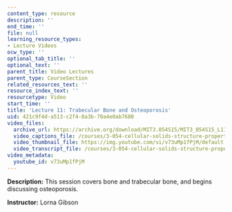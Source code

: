 ```yaml
---
content_type: resource
description: ''
end_time: ''
file: null
learning_resource_types:
- Lecture Videos
ocw_type: ''
optional_tab_title: ''
optional_text: ''
parent_title: Video Lectures
parent_type: CourseSection
related_resources_text: ''
resource_index_text: ''
resourcetype: Video
start_time: ''
title: 'Lecture 11: Trabecular Bone and Osteoporosis'
uid: 421c9f4d-a513-c2f4-8a3b-70a4e0ab7680
video_files:
  archive_url: https://archive.org/download/MIT3.054S15/MIT3_054S15_L11_300k.mp4
  video_captions_file: /courses/3-054-cellular-solids-structure-properties-and-applications-spring-2015/bbd5e4e00ab5503cb50424c7b0a26239_v73uMp1fPjM.vtt
  video_thumbnail_file: https://img.youtube.com/vi/v73uMp1fPjM/default.jpg
  video_transcript_file: /courses/3-054-cellular-solids-structure-properties-and-applications-spring-2015/57150823fbd85f61c27184f8ebf84dd6_v73uMp1fPjM.pdf
video_metadata:
  youtube_id: v73uMp1fPjM
---
```


**Description:** This session covers bone and trabecular bone, and begins discussing osteoporosis.

**Instructor:** Lorna Gibson



